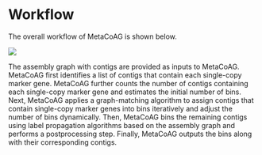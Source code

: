 # Workflow

The overall workflow of MetaCoAG is shown below.

![](images/MetaCoAG_workflow.png)

The assembly graph with contigs are provided as inputs to MetaCoAG. MetaCoAG first identifies a list of contigs that contain each single-copy marker gene. MetaCoAG further counts the number of contigs containing each single-copy marker gene and estimates the initial number of bins. Next, MetaCoAG applies a graph-matching algorithm to assign contigs that contain single-copy marker genes into bins iteratively and adjust the number of bins dynamically. Then, MetaCoAG bins the remaining contigs using label propagation algorithms based on the assembly graph and performs a postprocessing step. Finally, MetaCoAG outputs the bins along with their corresponding contigs.